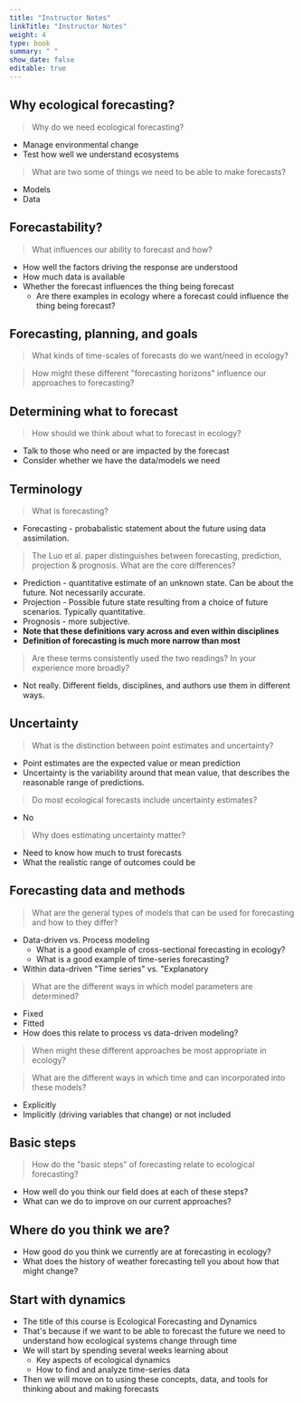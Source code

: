 ```yaml
---
title: "Instructor Notes"
linkTitle: "Instructor Notes"
weight: 4
type: book
summary: " "
show_date: false
editable: true
---
```


## Why ecological forecasting?

> Why do we need ecological forecasting?

* Manage environmental change
* Test how well we understand ecosystems

> What are two some of things we need to be able to make forecasts?

* Models
* Data

## Forecastability?

> What influences our ability to forecast and how?

* How well the factors driving the response are understood
* How much data is available
* Whether the forecast influences the thing being forecast
    * Are there examples in ecology where a forecast could influence the thing being forecast?

## Forecasting, planning, and goals

> What kinds of time-scales of forecasts do we want/need in ecology?

> How might these different "forecasting horizons" influence our approaches to forecasting?

## Determining what to forecast

> How should we think about what to forecast in ecology?

* Talk to those who need or are impacted by the forecast
* Consider whether we have the data/models we need

## Terminology

> What is forecasting?

* Forecasting - probabalistic statement about the future using data assimilation.

> The Luo et al. paper distinguishes between forecasting, prediction, projection & prognosis. What are the core differences?

* Prediction - quantitative estimate of an unknown state. Can be about the future. Not necessarily accurate.
* Projection - Possible future state resulting from a choice of future scenarios. Typically quantitative.
* Prognosis - more subjective.
* **Note that these definitions vary across and even within disciplines**
* **Definition of forecasting is much more narrow than most**

> Are these terms consistently used the two readings? In your experience more broadly?

* Not really. Different fields, disciplines, and authors use them in different ways.

## Uncertainty

> What is the distinction between point estimates and uncertainty?

* Point estimates are the expected value or mean prediction
* Uncertainty is the variability around that mean value, that describes the reasonable range of predictions.

> Do most ecological forecasts include uncertainty estimates?

* No

> Why does estimating uncertainty matter?

* Need to know how much to trust forecasts
* What the realistic range of outcomes could be


## Forecasting data and methods

> What are the general types of models that can be used for forecasting and how to they differ?

* Data-driven vs. Process modeling
  * What is a good example of cross-sectional forecasting in ecology?
  * What is a good example of time-series forecasting?
* Within data-driven "Time series" vs. "Explanatory

> What are the different ways in which model parameters are determined?

* Fixed
* Fitted
* How does this relate to process vs data-driven modeling?

> When might these different approaches be most appropriate in ecology?

> What are the different ways in which time and can incorporated into these models?

* Explicitly
* Implicitly (driving variables that change) or not included

## Basic steps

> How do the "basic steps" of forecasting relate to ecological forecasting?

* How well do you think our field does at each of these steps?
* What can we do to improve on our current approaches?

## Where do you think we are?

* How good do you think we currently are at forecasting in ecology?
* What does the history of weather forecasting tell you about how that might change?

## Start with dynamics

* The title of this course is Ecological Forecasting and Dynamics
* That's because if we want to be able to forecast the future we need to understand how ecological systems change through time
* We will start by spending several weeks learning about
    * Key aspects of ecological dynamics
    * How to find and analyze time-series data
* Then we will move on to using these concepts, data, and tools for thinking about and making forecasts
